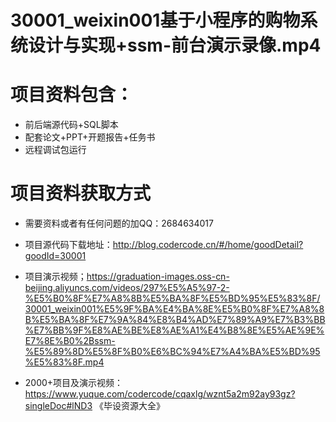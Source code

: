  # 30001_weixin001基于小程序的购物系统设计与实现+ssm-前台演示录像.mp4
    
 
 # 项目资料包含：
 * 前后端源代码+SQL脚本
 * 配套论文+PPT+开题报告+任务书
 * 远程调试包运行

 # 项目资料获取方式
 * 需要资料或者有任何问题的加QQ：2684634017

 * 项目源代码下载地址：http://blog.codercode.cn/#/home/goodDetail?goodId=30001
 
 
 * 项目演示视频；https://graduation-images.oss-cn-beijing.aliyuncs.com/videos/297%E5%A5%97-2-%E5%B0%8F%E7%A8%8B%E5%BA%8F%E5%BD%95%E5%83%8F/30001_weixin001%E5%9F%BA%E4%BA%8E%E5%B0%8F%E7%A8%8B%E5%BA%8F%E7%9A%84%E8%B4%AD%E7%89%A9%E7%B3%BB%E7%BB%9F%E8%AE%BE%E8%AE%A1%E4%B8%8E%E5%AE%9E%E7%8E%B0%2Bssm-%E5%89%8D%E5%8F%B0%E6%BC%94%E7%A4%BA%E5%BD%95%E5%83%8F.mp4
 

 * 2000+项目及演示视频：https://www.yuque.com/codercode/cqaxlg/wznt5a2m92ay93gz?singleDoc#lND3 《毕设资源大全》


 


